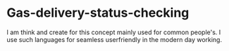 # Gas-delivery-status-checking
I am think and create for this concept mainly used for common people's. I use such languages for seamless userfriendly in the modern day working.
